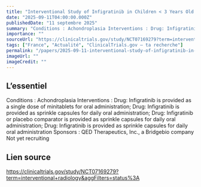 ```yaml
---
title: "Interventional Study of Infigratinib in Children < 3 Years Old With Achondroplasia (ACH)"
date: "2025-09-11T04:00:00.000Z"
publishedDate: "11 septembre 2025"
summary: "Conditions : Achondroplasia Interventions : Drug: Infigratinib is provided as a single dose of minitablets for oral administration; Drug: Infigratinib is provided as sprinkle capsules for daily oral administration; Drug: Infigratinib or placebo comparator is provided as sprinkle capsules for daily oral administration; Drug: Infigratinib is provided as sprinkle capsules for daily oral administration Sponsors : QED Therapeutics, Inc., a Bridgebio company Not yet recruiting"
importance: ""
sourceUrl: "https://clinicaltrials.gov/study/NCT07169279?term=interventional+radiology&aggFilters=status%3A"
tags: ["France", "Actualité", "ClinicalTrials.gov — ta recherche"]
permalink: "/papers/2025-09-11-interventional-study-of-infigratinib-in-children-less-3-years-old-with-achondroplasia-ach"
imageUrl: ""
imageCredit: ""
---
```


## L’essentiel

Conditions : Achondroplasia Interventions : Drug: Infigratinib is provided as a single dose of minitablets for oral administration; Drug: Infigratinib is provided as sprinkle capsules for daily oral administration; Drug: Infigratinib or placebo comparator is provided as sprinkle capsules for daily oral administration; Drug: Infigratinib is provided as sprinkle capsules for daily oral administration Sponsors : QED Therapeutics, Inc., a Bridgebio company Not yet recruiting

## Lien source

https://clinicaltrials.gov/study/NCT07169279?term=interventional+radiology&aggFilters=status%3A
